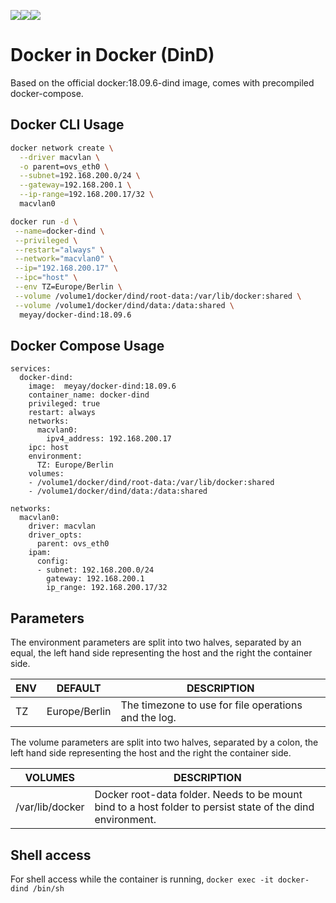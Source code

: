 [![](https://images.microbadger.com/badges/image/meyay/docker-dind.svg)](https://microbadger.com/images/meyay/docker-dind "Get your own image badge on microbadger.com")[![](https://images.microbadger.com/badges/version/meyay/docker-dind.svg)](https://microbadger.com/images/meyay/docker-dind "Get your own version badge on microbadger.com")[![](https://images.microbadger.com/badges/commit/meyay/docker-dind.svg)](https://microbadger.com/images/meyay/docker-dind "Get your own commit badge on microbadger.com")
# Docker in Docker (DinD)

Based on the official docker:18.09.6-dind image, comes with precompiled docker-compose.

## Docker CLI Usage 
```sh
docker network create \
  --driver macvlan \
  -o parent=ovs_eth0 \
  --subnet=192.168.200.0/24 \
  --gateway=192.168.200.1 \
  --ip-range=192.168.200.17/32 \
  macvlan0

docker run -d \
 --name=docker-dind \
 --privileged \
 --restart="always" \
 --network="macvlan0" \
 --ip="192.168.200.17" \
 --ipc="host" \
 --env TZ=Europe/Berlin \
 --volume /volume1/docker/dind/root-data:/var/lib/docker:shared \
 --volume /volume1/docker/dind/data:/data:shared \
  meyay/docker-dind:18.09.6
```

## Docker Compose Usage 
```
services:
  docker-dind:
    image:  meyay/docker-dind:18.09.6
    container_name: docker-dind
    privileged: true
    restart: always
    networks:
      macvlan0:
        ipv4_address: 192.168.200.17
    ipc: host
    environment:
      TZ: Europe/Berlin
    volumes:
    - /volume1/docker/dind/root-data:/var/lib/docker:shared
    - /volume1/docker/dind/data:/data:shared

networks:
  macvlan0:
    driver: macvlan
    driver_opts:
      parent: ovs_eth0
    ipam:
      config:
      - subnet: 192.168.200.0/24
        gateway: 192.168.200.1
        ip_range: 192.168.200.17/32
```

## Parameters
The environment parameters are split into two halves, separated by an equal, the left hand side representing the host and the right the container side.

| ENV| DEFAULT | DESCRIPTION |
| ------ | ------ | ------ |
| TZ | Europe/Berlin | The timezone to use for file operations and the log. |

The volume parameters are split into two halves, separated by a colon, the left hand side representing the host and the right the container side.

| VOLUMES |  DESCRIPTION |
| ------ | ------ |
| /var/lib/docker | Docker root-data folder. Needs to be mount bind to a host folder to persist state of the dind environment. |

## Shell access
For shell access while the container is running, `docker exec -it docker-dind /bin/sh`


